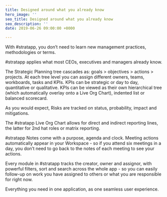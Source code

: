 ```yaml
---
title: Designed around what you already know
hero_image: ''
seo_title: Designed around what you already know
seo_description: ''
date: 2019-06-26 09:00:00 +0000

---
```

With #stratapp, you don’t need to learn new management practices, methodologies or terms.

\#stratapp applies what most CEOs, executives and managers already know.

The Strategic Planning tree cascades as: goals > objectives > actions > projects. At each tree level you can assign different owners, teams, workboards, tasks and KPIs. KPIs can be strategic or day to day, quantitative or qualitative. KPIs can be viewed as their own hierarchical tree (which automatically overlay onto a Live Org Chart), indented list or balanced scorecard.

As you would expect, Risks are tracked on status, probability, impact and mitigations.

The #stratapp Live Org Chart allows for direct and indirect reporting lines, the latter for 2nd hat roles or matrix reporting.

\#stratapp Notes come with a purpose, agenda and clock. Meeting actions automatically appear in your Workspace - so if you attend six meetings in a day, you don’t need to go back to the notes of each meeting to see your actions.

Every module in #stratapp tracks the creator, owner and assignor, with powerful filters, sort and search across the whole app - so you can easily follow-up on work you have assigned to others or what you are responsible for right now.

Everything you need in one application, as one seamless user experience.